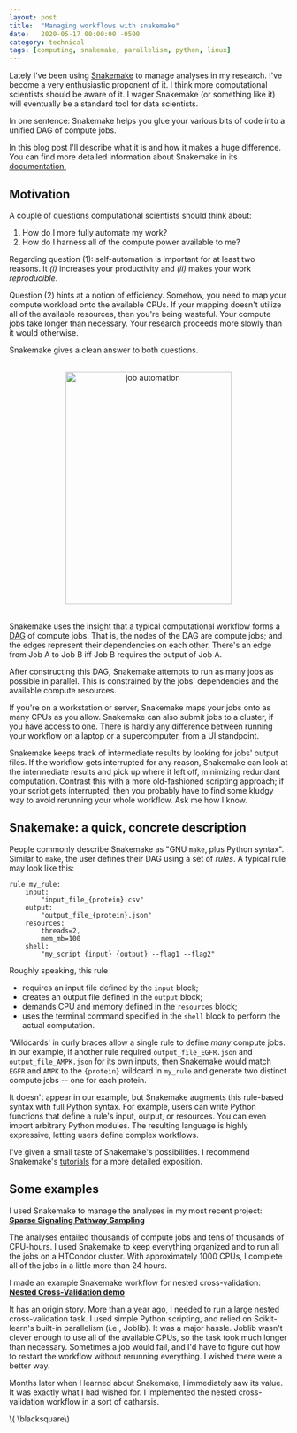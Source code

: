 ```yaml
---
layout: post
title:  "Managing workflows with snakemake"
date:   2020-05-17 00:00:00 -0500
category: technical
tags: [computing, snakemake, parallelism, python, linux] 
---
```


Lately I've been using
[Snakemake](https://snakemake.readthedocs.io/en/stable/)
to manage analyses in my research.
I've become a very enthusiastic proponent of it.
I think more computational scientists should be aware of it.
I wager Snakemake (or something like it) will eventually be a standard tool for data scientists.

In one sentence: Snakemake helps you glue your various bits of code into a unified DAG of compute jobs.

In this blog post I'll describe what it is and how it makes a huge difference. 
You can find more detailed information about Snakemake in its [documentation.](https://snakemake.readthedocs.io/en/stable/)

## Motivation


A couple of questions computational scientists should think about:

1. How do I more fully automate my work?
2. How do I harness all of the compute power available to me?

Regarding question (1): self-automation is important for at least two reasons.
It _(i)_ increases your productivity and _(ii)_ makes your work _reproducible_. 

Question (2) hints at a notion of efficiency.
Somehow, you need to map your compute workload onto the available CPUs.
If your mapping doesn't utilize all of the available resources, then you're being wasteful.
Your compute jobs take longer than necessary.
Your research proceeds more slowly than it would otherwise.

Snakemake gives a clean answer to both questions.

 <br> 

<center>
<img src="{{ site.baseurl }}/assets/images/snakemake-brain.jpg" alt="job automation" scale="dfsk" width="300" height="420">
</center>

 <br> 

Snakemake uses the insight that a typical computational workflow forms a [DAG](https://en.wikipedia.org/wiki/Directed_acyclic_graph) of compute jobs.
That is, the nodes of the DAG are compute jobs; and the edges represent their dependencies on each other.
There's an edge from Job A to Job B iff Job B requires the output of Job A.

After constructing this DAG, Snakemake attempts to run as many jobs as possible in parallel. 
This is constrained by the jobs' dependencies and the available compute resources.

If you're on a workstation or server, Snakemake maps your jobs onto as many CPUs as you allow.
Snakemake can also submit jobs to a cluster, if you have access to one.
There is hardly any difference between running your workflow on a laptop or a supercomputer, from a UI standpoint.

Snakemake keeps track of intermediate results by looking for jobs' output files.
If the workflow gets interrupted for any reason, Snakemake can look at the intermediate results and pick up where it left off, minimizing redundant computation.
Contrast this with a more old-fashioned scripting approach; if your script gets interrupted, then you probably have to find some kludgy way to avoid rerunning your whole workflow.
Ask me how I know.

## Snakemake: a quick, concrete description 

People commonly describe Snakemake as "GNU `make`, plus Python syntax". 
Similar to `make`, the user defines their DAG using a set of _rules_.
A typical rule may look like this:

```
rule my_rule:
    input:
        "input_file_{protein}.csv"
    output:
        "output_file_{protein}.json"
    resources:
        threads=2,
        mem_mb=100
    shell:
        "my_script {input} {output} --flag1 --flag2"
```

Roughly speaking, this rule 

* requires an input file defined by the `input` block;
* creates an output file defined in the `output` block;
* demands CPU and memory defined in the `resources` block;
* uses the terminal command specified in the `shell` block to perform the actual computation.

'Wildcards' in curly braces allow a single rule to define _many_ compute jobs.
In our example, if another rule required `output_file_EGFR.json` and `output_file_AMPK.json` for its own inputs, then Snakemake would match `EGFR` and `AMPK` to the `{protein}` wildcard in `my_rule` and generate two distinct compute jobs -- one for each protein.

It doesn't appear in our example, but Snakemake augments this rule-based syntax with full Python syntax.
For example, users can write Python functions that define a rule's input, output, or resources.
You can even import arbitrary Python modules.
The resulting language is highly expressive, letting users define complex workflows.

I've given a small taste of Snakemake's possibilities.
I recommend Snakemake's [tutorials](https://snakemake.readthedocs.io/en/stable/tutorial/short.html) for a more detailed exposition.

## Some examples

I used Snakemake to manage the analyses in my most recent project:  
[**Sparse Signaling Pathway Sampling**](https://github.com/gitter-lab/ssps)

The analyses entailed thousands of compute jobs and tens of thousands of CPU-hours.
I used Snakemake to keep everything organized and to run all the jobs on a HTCondor cluster.
With approximately 1000 CPUs, I complete all of the jobs in a little more than 24 hours.

I made an example Snakemake workflow for nested cross-validation:  
[**Nested Cross-Validation demo**](https://github.com/dpmerrell/snakemake-demos/tree/master/nested-cv)

It has an origin story. 
More than a year ago, I needed to run a large nested cross-validation task.
I used simple Python scripting, and relied on Scikit-learn's built-in parallelism (i.e., Joblib). 
It was a major hassle.
Joblib wasn't clever enough to use all of the available CPUs, so the task took much longer than necessary.
Sometimes a job would fail, and I'd have to figure out how to restart the workflow without rerunning everything.
I wished there were a better way.

Months later when I learned about Snakemake, I immediately saw its value.
It was exactly what I had wished for.
I implemented the nested cross-validation workflow in a sort of catharsis.

\\( \blacksquare\\)  


